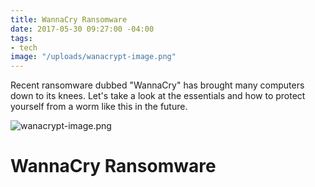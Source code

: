 ```yaml
---
title: WannaCry Ransomware
date: 2017-05-30 09:27:00 -04:00
tags:
- tech
image: "/uploads/wanacrypt-image.png"
---
```


Recent ransomware dubbed "WannaCry" has brought many computers down to its knees. Let's take a look at the essentials and how to protect yourself from a worm like this in the future.

![wanacrypt-image.png](/uploads/wanacrypt-image.png)

# WannaCry Ransomware